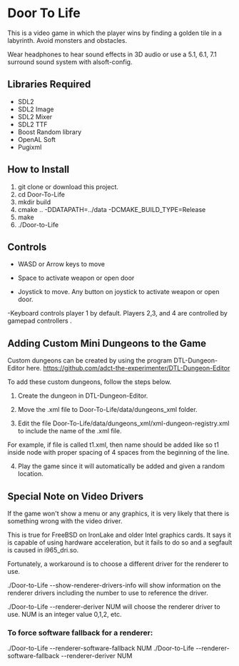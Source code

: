# Door To Life

This is a video game in which the player wins by finding a golden tile in a labyrinth. Avoid monsters and obstacles.

Wear headphones to hear sound effects in 3D audio or use a 5.1, 6.1, 7.1 surround sound system with alsoft-config.
## Libraries Required
- SDL2
- SDL2 Image
- SDL2 Mixer
- SDL2 TTF
- Boost Random library
- OpenAL Soft
- Pugixml

## How to Install

1. git clone or download this project.
2. cd Door-To-Life
3. mkdir build
4. cmake .. -DDATAPATH=../data -DCMAKE_BUILD_TYPE=Release
5. make
6. ./Door-to-Life


## Controls
- WASD or Arrow keys to move

- Space to activate weapon or open door

- Joystick to move. Any button on joystick to activate weapon or open door.

-Keyboard controls player 1 by default. Players 2,3, and 4 are controlled by gamepad controllers .

## Adding Custom Mini Dungeons to the Game

Custom dungeons can be created by using the program DTL-Dungeon-Editor here.
https://github.com/adct-the-experimenter/DTL-Dungeon-Editor

To add these custom dungeons, follow the steps below.

1. Create the dungeon in DTL-Dungeon-Editor.

2. Move the .xml file to Door-To-Life/data/dungeons_xml folder.

3. Edit the file Door-To-Life/data/dungeons_xml/xml-dungeon-registry.xml to include the name of the .xml file.

For example, if file is called t1.xml, then name should be added like so <Name>t1</Name> inside <Dungeons> node
with proper spacing of 4 spaces from the beginning of the line.

4. Play the game since it will automatically be added and given a random location.

## Special Note on Video Drivers

If the game won't show a menu or any graphics, it is very likely that there is something wrong with the video driver.

This is true for FreeBSD on IronLake and older Intel graphics cards. 
It says it is capable of using hardware acceleration, but it fails to do so and a segfault is caused in i965_dri.so.

Fortunately, a workaround is to choose a different driver for the renderer to use.

./Door-to-Life --show-renderer-drivers-info will show information on the renderer drivers including the number to use to reference the driver.

./Door-to-Life --renderer-deriver NUM will choose the renderer driver to use. NUM is an integer value 0,1,2, etc.

### To force software fallback for a renderer:
./Door-to-Life --renderer-software-fallback NUM
./Door-to-Life --renderer-software-fallback --renderer-deriver NUM
